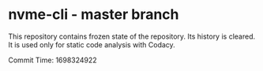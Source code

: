 # nvme-cli - master branch

This repository contains frozen state of the repository.
Its history is cleared. It is used only for static code
analysis with Codacy.

Commit Time: 1698324922